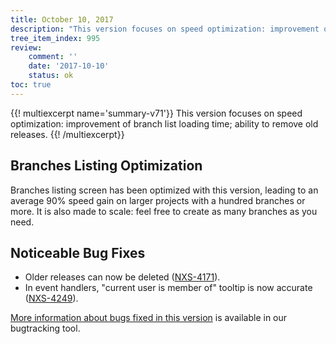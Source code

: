```yaml
---
title: October 10, 2017
description: "This version focuses on speed optimization: improvement of branch list loading time; ability to remove old releases."
tree_item_index: 995
review:
    comment: ''
    date: '2017-10-10'
    status: ok
toc: true
---
```


{{! multiexcerpt name='summary-v71'}}
This version focuses on speed optimization: improvement of branch list loading time; ability to remove old releases.
{{! /multiexcerpt}}

## Branches Listing Optimization
Branches listing screen has been optimized with this version, leading to an average 90% speed gain on larger projects with a hundred branches or more. It is also made to scale: feel free to create as many branches as you need.

## Noticeable Bug Fixes
- Older releases can now be deleted ([NXS-4171](https://jira.nuxeo.com/browse/NXS-4171)).
- In event handlers, "current user is member of" tooltip is now accurate ([NXS-4249](https://jira.nuxeo.com/browse/NXS-4249)).

[More information about bugs fixed in this version](https://jira.nuxeo.com/issues/?jql=project%20%3D%20NXS%20AND%20fixVersion%20%3D%20%2271%22) is available in our bugtracking tool.
